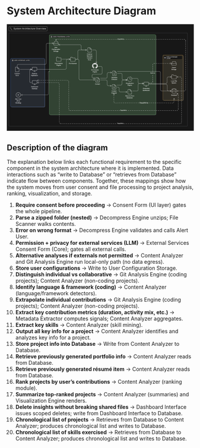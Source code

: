 
 # System Architecture Diagram
 ![System Architecture Diagram](../screenshots/System_Architecture_Diagram.png)

 ## Description of the diagram
The explanation below links each functional requirement to the specific component in the system architecture where it is implemented. Data interactions such as “write to Database” or “retrieves from Database” indicate flow between components. Together, these mappings show how the system moves from user consent and file processing to project analysis, ranking, visualization, and storage.

1. **Require consent before proceeding** → Consent Form (UI layer) gates the whole pipeline.  
2. **Parse a zipped folder (nested)** → Decompress Engine unzips; File Scanner walks contents.  
3. **Error on wrong format** → Decompress Engine validates and calls Alert User.  
4. **Permission + privacy for external services (LLM)** → External Services Consent Form (Core); gates all external calls.  
5. **Alternative analyses if externals not permitted** → Content Analyzer and Git Analysis Engine run local-only path (no data egress).  
6. **Store user configurations** → Write to User Configuration Storage.  
7. **Distinguish individual vs collaborative** → Git Analysis Engine (coding projects); Content Analyzer (non-coding projects).  
8. **Identify language & framework (coding)** → Content Analyzer (language/framework detectors).  
9. **Extrapolate individual contributions** → Git Analysis Engine (coding projects); Content Analyzer (non-coding projects).  
10. **Extract key contribution metrics (duration, activity mix, etc.)** → Metadata Extractor computes signals; Content Analyzer aggregates.  
11. **Extract key skills** → Content Analyzer (skill mining).  
12. **Output all key info for a project** → Content Analyzer identifies and analyzes key info for a project.  
13. **Store project info into Database** → Write from Content Analyzer to Database.  
14. **Retrieve previously generated portfolio info** → Content Analyzer reads from Database.  
15. **Retrieve previously generated résumé item** → Content Analyzer reads from Database.  
16. **Rank projects by user’s contributions** → Content Analyzer (ranking module).  
17. **Summarize top-ranked projects** → Content Analyzer (summaries) and Visualization Engine renders.  
18. **Delete insights without breaking shared files** → Dashboard Interface issues scoped deletes; write from Dashboard Interface to Database.  
19. **Chronological list of projects** → Retrieves from Database to Content Analyzer; produces chronological list and writes to Database.  
20. **Chronological list of skills exercised** → Retrieves from Database to Content Analyzer; produces chronological list and writes to Database.